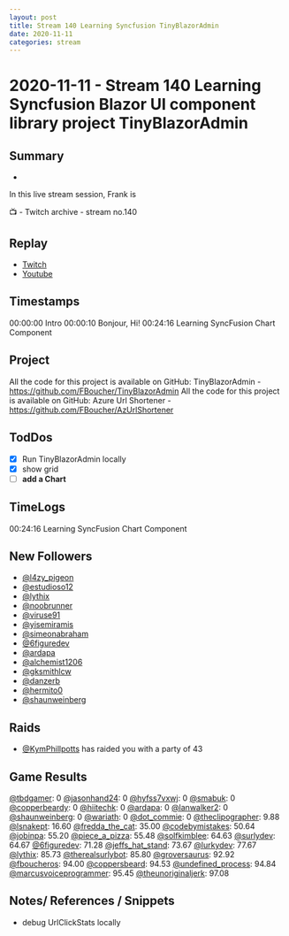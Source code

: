 ```yaml
---
layout: post
title: Stream 140 Learning Syncfusion TinyBlazorAdmin
date: 2020-11-11
categories: stream
---
```



# 2020-11-11 - Stream 140 Learning Syncfusion Blazor UI component library project TinyBlazorAdmin

## Summary
-

In this live stream session, Frank is 

📺 - Twitch archive - stream no.140

## Replay


- [Twitch](https://www.twitch.tv/fboucheros)
- [Youtube](https://youtu.be/-yUFifbA9Lc)


## Timestamps


00:00:00 Intro
00:00:10 Bonjour, Hi!
00:24:16 Learning SyncFusion Chart Component


## Project

All the code for this project is available on GitHub: TinyBlazorAdmin - https://github.com/FBoucher/TinyBlazorAdmin
All the code for this project is available on GitHub: Azure Url Shortener - https://github.com/FBoucher/AzUrlShortener
## TodDos

- [X] Run TinyBlazorAdmin locally
- [X] show grid
- [ ] **add a Chart**

## TimeLogs

00:24:16 Learning SyncFusion Chart Component

## New Followers

- [@l4zy_pigeon](https://www.twitch.tv/l4zy_pigeon)
- [@estudioso12](https://www.twitch.tv/estudioso12)
- [@lythix](https://www.twitch.tv/lythix)
- [@noobrunner](https://www.twitch.tv/noobrunner)
- [@viruse91](https://www.twitch.tv/viruse91)
- [@yisemiramis](https://www.twitch.tv/yisemiramis)
- [@simeonabraham](https://www.twitch.tv/simeonabraham)
- [@6figuredev](https://www.twitch.tv/6figuredev)
- [@ardapa](https://www.twitch.tv/ardapa)
- [@alchemist1206](https://www.twitch.tv/alchemist1206)
- [@gksmithlcw](https://www.twitch.tv/gksmithlcw)
- [@danzerb](https://www.twitch.tv/danzerb)
- [@hermito0](https://www.twitch.tv/hermito0)
- [@shaunweinberg](https://www.twitch.tv/shaunweinberg)

## Raids

- [@KymPhillpotts](https://www.twitch.tv/KymPhillpotts) has raided you with a party of 43

## Game Results

[@tbdgamer](https://www.twitch.tv/tbdgamer): 0
[@jasonhand24](https://www.twitch.tv/jasonhand24): 0
[@hyfss7vxwj](https://www.twitch.tv/hyfss7vxwj): 0
[@smabuk](https://www.twitch.tv/smabuk): 0
[@copperbeardy](https://www.twitch.tv/copperbeardy): 0
[@hiitechk](https://www.twitch.tv/hiitechk): 0
[@ardapa](https://www.twitch.tv/ardapa): 0
[@lanwalker2](https://www.twitch.tv/lanwalker2): 0
[@shaunweinberg](https://www.twitch.tv/shaunweinberg): 0
[@wariath](https://www.twitch.tv/wariath): 0
[@dot_commie](https://www.twitch.tv/dot_commie): 0
[@theclipographer](https://www.twitch.tv/theclipographer): 9.88
[@lsnakept](https://www.twitch.tv/lsnakept): 16.60
[@fredda_the_cat](https://www.twitch.tv/fredda_the_cat): 35.00
[@codebymistakes](https://www.twitch.tv/codebymistakes): 50.64
[@jobinpa](https://www.twitch.tv/jobinpa): 55.20
[@piece_a_pizza](https://www.twitch.tv/piece_a_pizza): 55.48
[@solfkimblee](https://www.twitch.tv/solfkimblee): 64.63
[@surlydev](https://www.twitch.tv/surlydev): 64.67
[@6figuredev](https://www.twitch.tv/6figuredev): 71.28
[@jeffs_hat_stand](https://www.twitch.tv/jeffs_hat_stand): 73.67
[@lurkydev](https://www.twitch.tv/lurkydev): 77.67
[@lythix](https://www.twitch.tv/lythix): 85.73
[@therealsurlybot](https://www.twitch.tv/therealsurlybot): 85.80
[@groversaurus](https://www.twitch.tv/groversaurus): 92.92
[@fboucheros](https://www.twitch.tv/fboucheros): 94.00
[@coppersbeard](https://www.twitch.tv/coppersbeard): 94.53
[@undefined_process](https://www.twitch.tv/undefined_process): 94.84
[@marcusvoiceprogrammer](https://www.twitch.tv/marcusvoiceprogrammer): 95.45
[@theunoriginaljerk](https://www.twitch.tv/theunoriginaljerk): 97.08

## Notes/ References / Snippets

- debug UrlClickStats locally
